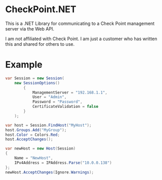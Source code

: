 # CheckPoint.NET
This is a .NET Library for communicating to a Check Point management server via the Web API.

I am not affiliated with Check Point. I am just a customer who has written this and shared for others to use.

# Example
```C#
var Session = new Session(
    new SessionOptions()
		{
			ManagementServer = "192.168.1.1",
			User = "Admin",
			Password = "Password",
			CertificateValidation = false
		}
    );

var host = Session.FindHost("MyHost");
host.Groups.Add("MyGroup");
host.Color = Colors.Red;
host.AcceptChanges();

var newHost = new Host(Session) 
{
	Name = "NewHost",
	IPv4Address = IPAddress.Parse("10.0.0.138")
};
newHost.AcceptChanges(Ignore.Warnings);
```
